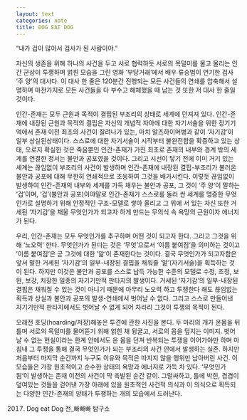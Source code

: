```yaml
---
layout: text
categories: note
title: DOG EAT DOG
---
```


 “내가 겁이 많아서 검사가 된 사람이야.”

 자신의 생존을 위해 하나의 사건을 두고 서로 협력하듯 서로의 목덜미를 물고 물리는 인간 군상이 투쟁하며 얽힌 모습을 그린 영화 ‘부당거래’에서 배우 류승범이 연기한 검사 ‘주 양’의 대사다. 이 대사 한 줄은 120분간 진행되는 모든 사건들의 연쇄를 압축해서 설명하며 마찬가지로 모든 사건들을 다 부수고 해체했을 때 남는 것 또한 저 대사 한 줄일 것이다.

 인간-존재는 모두 근원과 목적이 결핍된 부조리의 상태로 세계에 던져져 있다. 인간-존재에 내장된 근원과 목적의 결핍은 자신의 개념적 자아에 대한 자기서술을 위한 장기기억에서 존재 이전 최초의 사건이 잘려나가 있는, 마치 알츠하이머병과 같이 ‘자기감’이 일부 상실된상태이다. 스스로에 대한 자기서술이 시작부터 불완전함을 확증하고 있는 상태, 오로지 확실한 것은 죽음뿐인 인간-존재가 가진 최초로 존재의 내부와 경계 밖의 세계를 연결한 정서는 불안과 공포였을 것이다. 그리고 시선이 닿기 전에 이미 거기 있는 세계는 끊임없이 부조리의 사건이 발생하며 인간-존재에 내장된 결핍-부조리가 불러온 불안과 공포에 대해 무한히 연쇄적으로 조응하여 그것을 배가시킨다. 이렇듯 끊임없이 발생하여 인간-존재의 내부와 세계를 가득 채우는 불안과 공포, 그 것이 ‘주 양‘이 말하는 ‘겁’이며, ‘겁’(불안과 공포)이야말로 인간-존재가 스스로를 둘러 싼 세계를 명증한 무엇인가로 설명하기 위해 안정적인 구조-모델로 쌓아 올리고 그 위에 서 있는 자신 또한 거세된 ‘자기감’을 채울 무엇인가가 되고자 하게 만드는 무의식 속 욕망의 근원이자 에너지가 된다.

 우리, 인간-존재는 모두 무엇인가를 추구하며 어떤 것이 되고자 한다. 그리고 그것을 위해 ‘노오력’ 한다. 무엇인가가 된다는 것은 ‘무엇’으로서 ‘이름 붙여짐‘을 의미하는 것이고 ’이름 붙여짐‘은 곧 그것에 대한 ’앎‘이 존재한다는 것이다. 결국 무엇인가가 되고자함은 앞서 말한 거세된 ‘자기감’의 일부-내장된 결핍을 채워줄 ‘앎’(자기서술)을 획득하는 것이 된다. 하지만 이것은 불안과 공포를 스스로 납득 가능한 수준의 모델로 수정, 조정, 보완, 보강, 치장한 일종의 자기기만적 판타지의 발생이다. 거세된 ‘자기감’의 일부-내장된 결핍은 채워질 수 있는 것이 아니기 때문에 아무리 노오력 하고 투쟁한다 해도 끊임없는 획득과 상실과 불안과 공포의 발생-연쇄에서 벗어날 수 없다. 그리고 스스로 만들어낸 자기기만적 판타지에서도 벗어날 수 없게 되어 차라리 그것이 투쟁의 목적이 된다.

 오래전 호딩(hoarding/저장)해놓은 투견에 관한 사진을 본다. 두 마리의 개가 온몸을 뒤틀며 서로의 목덜미를 물어뜯기 위해 얽힌 채 뒹굴고, 서로의 몸을 덮치는 이미지. 벗어날 수 없는 현실이라는 한계 안에서도 온 몸을 던져 반복되는 투쟁을 이어가야만 하며 마침내 그 투쟁을 통해 결국 무엇인가가 되는 부조리의 사건 안에서 발생하는 실존. 하지만 처음부터 마지막 순간까지 누구도 이유와 목적은 따지지 않을 행위만 남아버린 사건. 이 모습들은 가장 원초적이고 순수한 상태의 욕망과 에너지로 가득 차 있다. ‘무엇인가 됨‘이 발생하는 존재 이전의 사건이 막 촉발된 순간 같이. 그럴싸하고, 틀에 박힌, 겹겹이 덮여있는 것들을 걷어낸 가장 아래에 있을 원초적인 사건적 의식과 이 의식으로 획득되는 다양한 인간-존재의 양태가 투쟁하는 개의 모습에서 드러난다.

 2017. Dog eat Dog 전_빠빠빠 탐구소
 